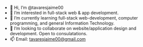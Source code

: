 - 👋 Hi, I’m @tavaresjaime00
- 👀 I’m interested in full-stack web & app development.
- 🌱 I’m currently learning full-stack web-development, computer programming, and general Information Technology.
- 💞️ I’m looking to collaborate on website/application design and development. Open to consulatations.
- 📫 Email: tavaresjaime00@gmail.com

<!---
tavaresjaime00/tavaresjaime00 is a ✨ special ✨ repository because its `README.md` (this file) appears on your GitHub profile.
You can click the Preview link to take a look at your changes.
--->
